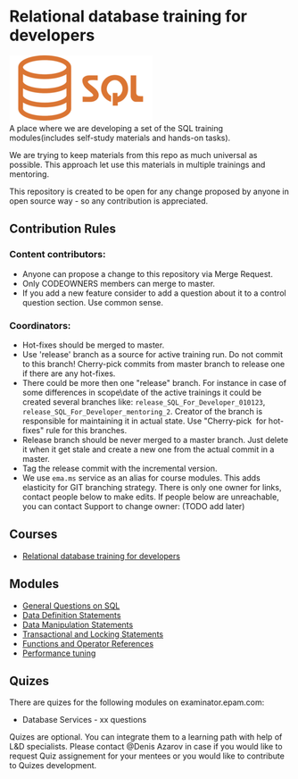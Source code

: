# Relational database training for developers
<img src="materials/images/Sql_data_base_with_logo.png" alt="sql logo" width="256">

<br>
A place where we are developing a set of the SQL training modules(includes self-study materials and hands-on tasks).

We are trying to keep materials from this repo as much universal as possible. This approach let use this materials in multiple trainings and mentoring.

This repository is created to be open for any change proposed by anyone in open source way - so any contribution is appreciated.

## Contribution Rules

### Content contributors:
- Anyone can propose a change to this repository via Merge Request.
- Only CODEOWNERS members can merge to master.
- If you add a new feature consider to add a question about it to a control question section. Use common sense.

### Coordinators:
- Hot-fixes should be merged to master.
- Use 'release' branch as a source for active training run. Do not commit to this branch! Cherry-pick commits from master branch to release one if there are any hot-fixes.
- There could be more then one "release" branch. For instance in case of some differences in scope\date of the active trainings it could be created several branches like: `release_SQL_For_Developer_010123`, `release_SQL_For_Developer_mentoring_2`. Creator of the branch is responsible for maintaining it in actual state. Use "Cherry-pick  for hot-fixes" rule for this branches.
- Release branch should be never merged to a master branch. Just delete it when it get stale and create a new one from the actual commit in a master.
- Tag the release commit with the incremental version.
- We use `ema.ms` service as an alias for course modules. This adds elasticity for GIT branching strategy.
  There is only one owner for links, contact people below to make edits. If people below are unreachable, you can contact Support to change owner: (TODO add later)

## Courses

- [Relational database training for developers](materials/README.md)

## Modules
- [General Questions on SQL](materials/general_overview/general_overview_content.md)
- [Data Definition Statements](materials/ddl/ddl_content.md)
- [Data Manipulation Statements](materials/dml/dml_content.md)
- [Transactional and Locking Statements](materials/tcl/tcl_content.md)
- [Functions and Operator References](materials/functions/functions_content.md)
- [Performance tuning](materials/performance_tuning/performance_content.md)


## Quizes
There are quizes for the following modules on examinator.epam.com:

- Database Services - xx questions

Quizes are optional. You can integrate them to a learning path with help of L&D specialists.
Please contact @Denis Azarov in case if you would like to request Quiz assignement for your mentees or you would like to contribute to Quizes development.